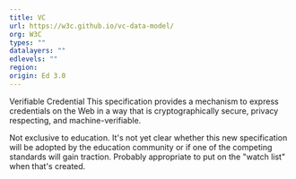 ```yaml
---
title: VC
url: https://w3c.github.io/vc-data-model/
org: W3C
types: ""
datalayers: ""
edlevels: ""
region:
origin: Ed 3.0
---
```

Verifiable Credential This specification provides a mechanism to express credentials on the Web in a way that is cryptographically secure, privacy respecting, and machine-verifiable.

Not exclusive to education. It's not yet clear whether this new specification will be adopted by the education community or if one of the competing standards will gain traction. Probably appropriate to put on the "watch list" when that's created.
